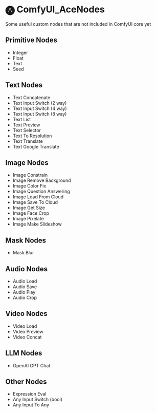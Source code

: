 # 🅐 ComfyUI_AceNodes
Some useful custom nodes that are not included in ComfyUI core yet

## Primitive Nodes
- Integer
- Float
- Text
- Seed

## Text Nodes
- Text Concatenate
- Text Input Switch (2 way)
- Text Input Switch (4 way)
- Text Input Switch (8 way)
- Text List
- Text Preview
- Text Selector
- Text To Resolution
- Text Translate
- Text Google Translate

## Image Nodes
- Image Constrain
- Image Remove Background
- Image Color Fix
- Image Question Answering
- Image Load From Cloud
- Image Save To Cloud
- Image Get Size
- Image Face Crop
- Image Pixelate
- Image Make Slideshow

## Mask Nodes
- Mask Blur

## Audio Nodes
- Audio Load
- Audio Save
- Audio Play
- Audio Crop

## Video Nodes
- Video Load
- Video Preview
- Video Concat

## LLM Nodes
- OpenAI GPT Chat

## Other Nodes
- Expression Eval
- Any Input Switch (bool)
- Any Input To Any
